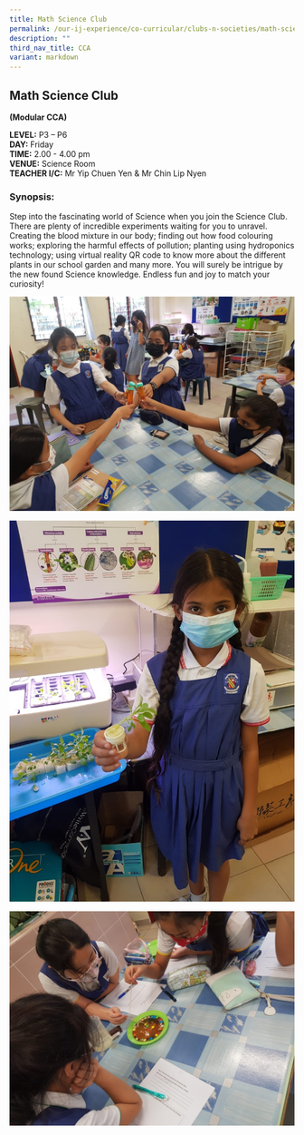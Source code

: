 ```yaml
---
title: Math Science Club
permalink: /our-ij-experience/co-curricular/clubs-n-societies/math-science-club/
description: ""
third_nav_title: CCA
variant: markdown
---
```

## Math Science Club

**(Modular CCA)**

  

**LEVEL:**&nbsp;P3 – P6<br>
**DAY:**&nbsp;Friday<br>
**TIME:**&nbsp;2.00 - 4.00 pm<br>
**VENUE:**&nbsp;Science Room<br>
**TEACHER I/C:**&nbsp;Mr Yip Chuen Yen &amp; Mr Chin Lip Nyen

### Synopsis:


Step into the fascinating world of Science when you join the Science Club. There are plenty of incredible experiments waiting for you to unravel. Creating the blood mixture in our body; finding out how food colouring works; exploring the harmful effects of pollution; planting using hydroponics technology; using virtual reality QR code to know more about the different plants in our school garden and many more. You will surely be intrigue by the new found Science knowledge. Endless fun and joy to match your curiosity!


![](/images/Co%20Curricular/Science_1.jpg)

![](/images/Co%20Curricular/Science_2.jpg)

![](/images/Co%20Curricular/Science_3.jpg)